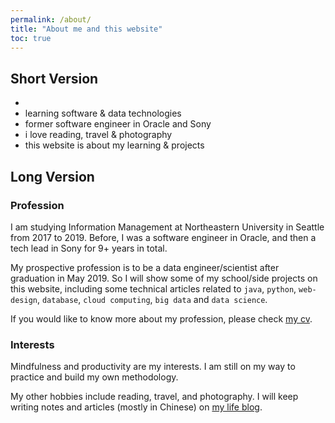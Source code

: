 ```yaml
---
permalink: /about/
title: "About me and this website"
toc: true
---
```


## Short Version

- ​
- learning software & data technologies
- former software engineer in Oracle and Sony
- i love reading, travel & photography
- this website is about my learning & projects

## Long Version
### Profession
I am studying Information Management at Northeastern University in Seattle from 2017 to 2019. Before, I was a software engineer in Oracle, and then a tech lead in Sony for 9+ years in total.

My prospective profession is to be a data engineer/scientist after graduation in May 2019. So I will show some of my school/side projects on this website, including some technical articles related to `java`, `python`, `web-design`, `database`, `cloud computing`, `big data` and `data science`.

If you would like to know more about my profession, please check [my cv](https://www.linkedin.com/in/binshi/).

### Interests
Mindfulness and productivity are my interests. I am still on my way to practice and build my own methodology.

My other hobbies include reading, travel, and photography. I will keep writing notes and articles (mostly in Chinese) on [my life blog](http://shibin.info).
